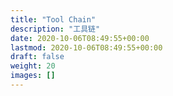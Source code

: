 ```yaml
---
title: "Tool Chain"
description: "工具链"
date: 2020-10-06T08:49:55+00:00
lastmod: 2020-10-06T08:49:55+00:00
draft: false
weight: 20
images: []
---
```

